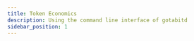 ```yaml
---
title: Token Economics
description: Using the command line interface of gotabitd
sidebar_position: 1
---
```

